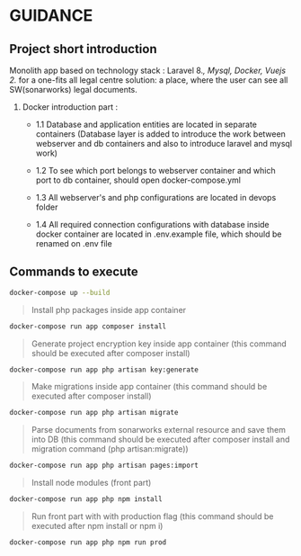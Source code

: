 #  GUIDANCE

## Project short introduction

Monolith app based on technology stack : Laravel 8.*, Mysql, Docker, Vuejs 2.* for a one-fits all legal centre solution: a place, where the user can see all SW(sonarworks) legal documents. 

1. Docker introduction part :

	* 1.1 Database and application entities are located in separate containers (Database layer is added to introduce the work between webserver and db containers and also to introduce laravel and mysql work)
	
	* 1.2 To see which port belongs to webserver container and which port to db container, should open docker-compose.yml
	
	* 1.3 All webserver's and php configurations are located in devops folder
	
	* 1.4 All required connection configurations with database inside docker container are located in .env.example file, which should be renamed on .env file
	
 
## Commands to execute
```sh
docker-compose up --build
```
> Install php packages inside app container
```sh
docker-compose run app composer install
```
> Generate project encryption key inside app container (this command should be executed after composer install)
```sh
docker-compose run app php artisan key:generate
```
> Make migrations inside app container (this command should be executed after composer install)
```sh
docker-compose run app php artisan migrate
```

> Parse documents from sonarworks external resource and save them into DB 
> (this command should be executed after composer install and migration command (php artisan:migrate))
```sh
docker-compose run app php artisan pages:import
```

> Install node modules (front part)
```sh
docker-compose run app php npm install
```

> Run front part with with production flag (this command should be executed after npm install or npm i)
```sh
docker-compose run app php npm run prod
```
